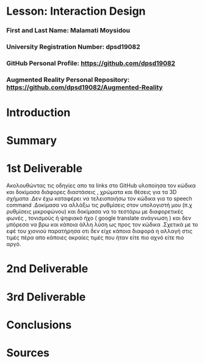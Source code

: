# Lesson: Interaction Design

### First and Last Name: Malamati Moysidou
### University Registration Number: dpsd19082
### GitHub Personal Profile: https://github.com/dpsd19082
### Augmented Reality Personal Repository: https://github.com/dpsd19082/Augmented-Reality

# Introduction

# Summary


# 1st Deliverable
Ακολουθώντας τις οδηγίες απο τα links στο GitHub υλοποίησα τον κώδικα και δοκίμασα διάφορες διαστάσεις , χρώματα και θέσεις για τα 3D σχήματα .Δεν έχω καταφέρει να τελειοποιήσω τον κώδικα για το speech command .Δοκίμασα να αλλάξω τις ρυθμίσεις στον υπολογιστή μου (π.χ ρυθμίσεις μικροφώνου) και δοκίμασα να το τεστάρω με διαφορετικές φωνές , τονισμούς ή ψηφιακό ήχο ( google translate ανάγνωση ) και δεν μπόρεσα να βρω και κάποια άλλη λύση ως προς τον κώδικα .Σχετικά με το εφέ του χιονιού παρατήρησα οτι δεν είχε κάποια διαφορά η αλλαγή στις τιμές πέρα απο κάποιες ακραίες τιμές που ήταν είτε πιο αχνό είτε πιο αργό.

# 2nd Deliverable


# 3rd Deliverable 


# Conclusions


# Sources
